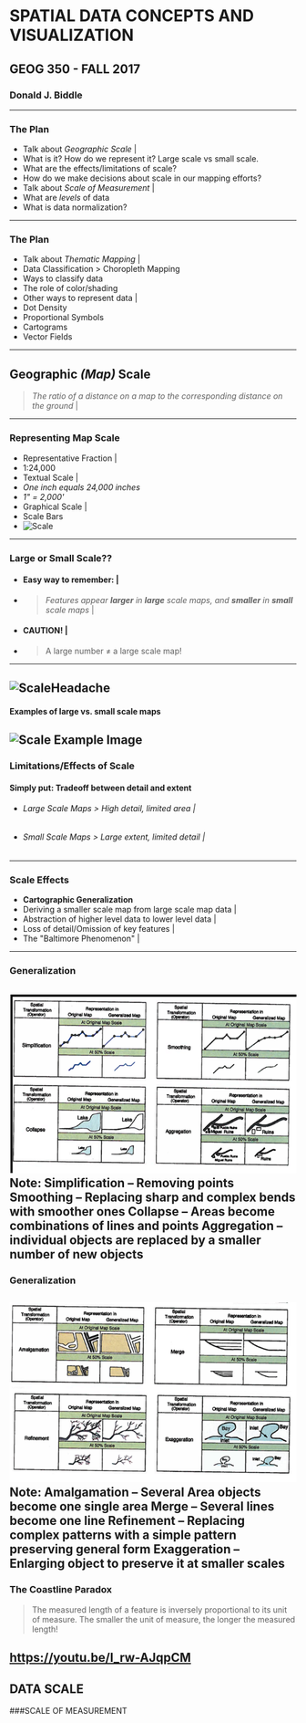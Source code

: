 # SPATIAL DATA CONCEPTS AND VISUALIZATION
## GEOG 350 - FALL 2017

### Donald J. Biddle
---
### The Plan 
* Talk about *Geographic Scale* |
 * What is it? How do we represent it? Large scale vs small scale.
 * What are the effects/limitations of scale?
 * How do we make decisions about scale in our mapping efforts?
* Talk about *Scale of Measurement* | 
 * What are *levels* of data
 * What is data normalization?
---
### The Plan
* Talk about *Thematic Mapping* |
 * Data Classification > Choropleth Mapping
 * Ways to classify data
 * The role of color/shading
* Other ways to represent data |
 * Dot Density
 * Proportional Symbols
 * Cartograms
 * Vector Fields
---
## Geographic *(Map)* Scale
 >*The ratio of a distance on a map to the corresponding distance on the ground* |
---
### Representing Map Scale
* Representative Fraction |
 * 1:24,000
* Textual Scale |
 * *One inch equals 24,000 inches*
 * *1" = 2,000'*
* Graphical Scale |
 * Scale Bars
  * ![Scale](http://faculty.chemeketa.edu/afrank1/topo_maps/scale/scale.jpg)
---
### Large or Small Scale?? 
- #### Easy way to remember: |
 - >*Features appear **larger** in **large** scale maps, and **smaller** in **small** scale maps* |
- #### CAUTION! |
 - >A large number ≠ a large scale map! 
---
![ScaleHeadache](http://blog.chartandmapshop.com.au/wp-content/uploads/2015/02/scale.png)
---
#### Examples of large vs. small scale maps
![Scale Example Image](http://blog.chartandmapshop.com.au/wp-content/uploads/2015/02/scales.png)
---
### Limitations/Effects of Scale
#### Simply put: Tradeoff between detail and extent
- ###### Large Scale Maps > High detail, limited area |
- ###### Small Scale Maps > Large extent, limited detail |
---
### Scale Effects
- **Cartographic Generalization**
 - Deriving a smaller scale map from large scale map data |
 - Abstraction of higher level data to lower level data |
 - Loss of detail/Omission of key features |
 - The "Baltimore Phenomenon" |
---
### Generalization
![Generalization Examples Image 1](images/generalization1.png)
Note: Simplification – Removing points
Smoothing – Replacing sharp and complex bends with smoother ones
Collapse – Areas become combinations of lines and points
Aggregation – individual objects are replaced by a smaller number of new objects
---
### Generalization
![Generalization Examples Image 2](images/generalization2.png)
Note: Amalgamation – Several Area objects become one single area
Merge – Several lines become one line
Refinement – Replacing complex patterns with a simple pattern preserving general form
Exaggeration – Enlarging object to preserve it at smaller scales
---
### The Coastline Paradox
> The measured length of a feature is inversely proportional to its unit of measure.
> The smaller the unit of measure, the longer the measured length!

https://youtu.be/I_rw-AJqpCM 
--- 
## DATA SCALE
###SCALE OF MEASUREMENT
	